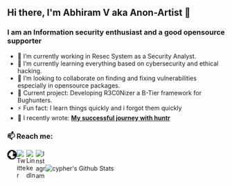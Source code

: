 ## Hi there, I'm Abhiram V aka Anon-Artist 👋
### I am an Information security enthusiast and a good opensource supporter

- 🔭 I’m currently working in Resec System as a Security Analyst.
- 🌱 I’m currently learning everything based on cybersecurity and ethical hacking.
- 👯 I’m looking to collaborate on finding and fixing vulnerabilities especially in opensource packages.
- 🐞 Current project: Developing R3C0Nizer a B-Tier framework for Bughunters.
- ⚡ Fun fact: I learn things quickly and i forgot them quickly
- 📰 I recently wrote: **[My successful journey with huntr](https://www.huntr.dev/blog/abhiram-v-my-successful-journey-with-huntr)**

### 📫 Reach me:

[<img align="left" alt="website" width="22px" src="https://raw.githubusercontent.com/iconic/open-iconic/master/svg/globe.svg" />][website]
[<img align="left" alt=" Twitter" width="22px" src="https://cdn.jsdelivr.net/npm/simple-icons@v3/icons/twitter.svg" />][twitter]
[<img align="left" alt="LinkedIn" width="22px" src="https://cdn.jsdelivr.net/npm/simple-icons@v3/icons/linkedin.svg" />][linkedin]
[<img align="left" alt="Instagram" width="22px" src="https://cdn.jsdelivr.net/npm/simple-icons@v3/icons/instagram.svg" />][instagram]

[website]: https://itsmeanonartist.tech/
[twitter]: https://twitter.com/AnonArtist8/
[linkedin]: https://www.linkedin.com/in/abhiramvabhi/
[instagram]: https://www.instagram.com/diary_of_a_lost_wanderer/

<br />
<br />

<img align="left" alt="cypher's Github Stats" src="https://github-readme-stats.vercel.app/api?username=Anon-Artist&show_icons=true&hide_border=true" />
